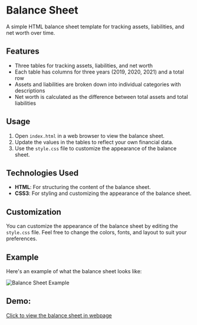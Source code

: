 # Balance Sheet 

A simple HTML balance sheet template for tracking assets, liabilities, and net worth over time.

## Features

- Three tables for tracking assets, liabilities, and net worth
- Each table has columns for three years (2019, 2020, 2021) and a total row
- Assets and liabilities are broken down into individual categories with descriptions
- Net worth is calculated as the difference between total assets and total liabilities

## Usage

1. Open `index.html` in a web browser to view the balance sheet.
2. Update the values in the tables to reflect your own financial data.
3. Use the `style.css` file to customize the appearance of the balance sheet.

## Technologies Used

- **HTML**: For structuring the content of the balance sheet.
- **CSS3**: For styling and customizing the appearance of the balance sheet.

## Customization

You can customize the appearance of the balance sheet by editing the `style.css` file. Feel free to change the colors, fonts, and layout to suit your preferences.

## Example

Here's an example of what the balance sheet looks like:

![Balance Sheet Example](https://github.com/user-attachments/assets/c8d44d38-cc7d-4833-b2cf-006604c27a49)

## Demo:
[Click to view the balance sheet in webpage](https://mlakshmipraharsha07.github.io/Balance-Sheet/)


